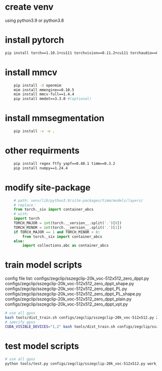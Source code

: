 # create venv
using python3.9 or python3.8
# install pytorch
```bash
pip install torch==1.10.1+cu111 torchvision==0.11.2+cu111 torchaudio==0.10.1 -f https://download.pytorch.org/whl/cu111/torch_stable.html
```
# install mmcv
```bash
    pip install -U openmim
    mim install mmengine==0.10.5
    mim install mmcv-full==1.4.4
    pip install mmdet==3.3.0 #(optional)
``` 
# install mmsegmentation
```bash
    pip install -v -e .
```
# other requirments
```bash
    pip install regex ftfy yapf==0.40.1 timm==0.3.2
    pip install numpy==1.24.4
```
# modify site-package
```python
    # path: venv/lib/python3.9/site-packages/timm/models/layers/
    # replace：
    from torch._six import container_abcs
    # with:
    import torch
    TORCH_MAJOR = int(torch.__version__.split('.')[0])
    TORCH_MINOR = int(torch.__version__.split('.')[1])
    if TORCH_MAJOR == 1 and TORCH_MINOR < 8:
        from torch._six import container_abcs
    else:
        import collections.abc as container_abcs

```
# train model scripts
config file list:
    configs/zegclip/sszegclip-20k_voc-512x512_zero_dppt.py
    configs/zegclip/sszegclip-20k_voc-512x512_zero_dppt_shape.py
    configs/zegclip/sszegclip-20k_voc-512x512_zero_dppt_PL.py
    configs/zegclip/sszegclip-20k_voc-512x512_zero_dppt_PL_shape.py
    configs/zegclip/sszegclip-20k_voc-512x512_zero_dppt_plain.py
    configs/zegclip/sszegclip-20k_voc-512x512_zero_dppt_vpt.py
```bash
# use all gpus
bash tools/dist_train.sh configs/zegclip/sszegclip-20k_voc-512x512.py 2 --work-dir work_dirs/run1
# specify gpus
CUDA_VISIBLE_DEVICES="1,2" bash tools/dist_train.sh configs/zegclip/sszegclip-20k_voc-512x512.py 2 --work-dir work_dirs/run1_zegclip_voc_zero
```
# test model scripts
```bash
# use all gpus
python tools/test.py configs/zegclip/sszegclip-20k_voc-512x512.py work_dirs/run1_zegclip_voc_zero/iter_20000.pth --eval mIoU
```